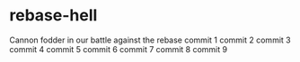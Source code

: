 # rebase-hell
Cannon fodder in our battle against the rebase
commit 1
commit 2
commit 3
commit 4
commit 5
commit 6
commit 7
commit 8
commit 9
